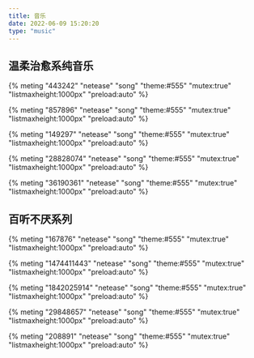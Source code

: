 ```yaml
---
title: 音乐
date: 2022-06-09 15:20:20
type: "music"
---
```

## 温柔治愈系纯音乐

{% meting "443242" "netease" "song" "theme:#555" "mutex:true" "listmaxheight:1000px" "preload:auto" %}

{% meting "857896" "netease" "song" "theme:#555" "mutex:true" "listmaxheight:1000px" "preload:auto" %}

{% meting "149297" "netease" "song" "theme:#555" "mutex:true" "listmaxheight:1000px" "preload:auto" %}

{% meting "28828074" "netease" "song" "theme:#555" "mutex:true" "listmaxheight:1000px" "preload:auto" %}

{% meting "36190361" "netease" "song" "theme:#555" "mutex:true" "listmaxheight:1000px" "preload:auto" %}


## 百听不厌系列

{% meting "167876" "netease" "song" "theme:#555" "mutex:true" "listmaxheight:1000px" "preload:auto" %}

{% meting "1474411443" "netease" "song" "theme:#555" "mutex:true" "listmaxheight:1000px" "preload:auto" %}

{% meting "1842025914" "netease" "song" "theme:#555" "mutex:true" "listmaxheight:1000px" "preload:auto" %}

{% meting "29848657" "netease" "song" "theme:#555" "mutex:true" "listmaxheight:1000px" "preload:auto" %}

{% meting "208891" "netease" "song" "theme:#555" "mutex:true" "listmaxheight:1000px" "preload:auto" %}
